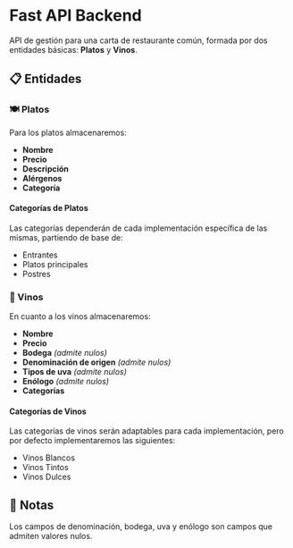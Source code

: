 # Fast API Backend

API de gestión para una carta de restaurante común, formada por dos entidades básicas: **Platos** y **Vinos**.

## 📋 Entidades

### 🍽️ Platos

Para los platos almacenaremos:

- **Nombre**
- **Precio**
- **Descripción**
- **Alérgenos**
- **Categoría**

#### Categorías de Platos

Las categorías dependerán de cada implementación específica de las mismas, partiendo de base de:

- Entrantes
- Platos principales
- Postres

### 🍷 Vinos

En cuanto a los vinos almacenaremos:

- **Nombre**
- **Precio**
- **Bodega** *(admite nulos)*
- **Denominación de origen** *(admite nulos)*
- **Tipos de uva** *(admite nulos)*
- **Enólogo** *(admite nulos)*
- **Categorías**

#### Categorías de Vinos

Las categorías de vinos serán adaptables para cada implementación, pero por defecto implementaremos las siguientes:

- Vinos Blancos
- Vinos Tintos
- Vinos Dulces

## 📝 Notas

Los campos de denominación, bodega, uva y enólogo son campos que admiten valores nulos.

